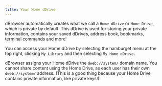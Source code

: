 ```yaml
---
title: Your Home dDrive
---
```

dBrowser automatically creates what we call a `Home dDrive` or `Home Drive`, which is private by default. This dDrive is used for storing your private information, contains your saved dDrives, address book, bookmarks, terminal commands and more!

You can access your Home dDrive by selecting the hamburget menu at the top right, clicking `My Library` and then selecting `My Home dDrive`.

dBrowser assigns your Home dDrive the `dweb://system/` domain name. You cannot share content using the Home Drive, as each user has their own `dweb://system/` address. (This is a good thing because your Home Drive contains private information, like private keys!).